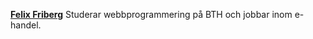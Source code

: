 
<strong><a href="https://www.linkedin.com/in/felix-friberg-146a7170/">Felix Friberg</a></strong>
    Studerar webbprogrammering på BTH och jobbar inom e-handel.
